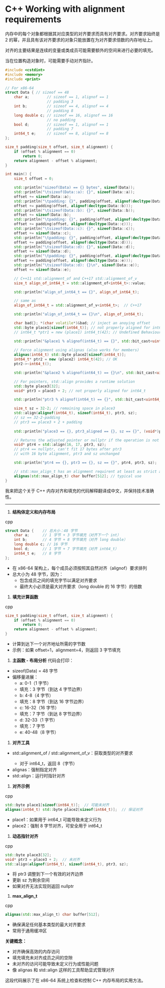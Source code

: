 # C++ Working with alignment requirements

内存中的每个对象都根据其对应类型的对齐要求而具有对齐要求。对齐要求始终是 2 的幂，并且具有该对齐要求的对象只能放置在为对齐要求倍数的内存地址上。

对齐的主要结果是连续的变量或类成员可能需要额外的空间来进行必要的填充。

当在位置构造对象时，可能需要手动对齐指针。



```C++
#include <cstdint>
#include <memory>
#include <print>

// For x86-64
struct Data { // sizeof == 48
    char a;        // sizeof == 1, alignof == 1
                   // padding 3
    int b;         // sizeof == 4, alignof == 4
                   // padding 8
    long double c; // sizeof == 16, alignof == 16
                   // no padding
    bool d;        // sizeof == 1, alignof == 1
                   // padding 7
    int64_t e;     // sizeof == 8, alignof == 8
};

size_t padding(size_t offset, size_t alignment) {
    if (offset % alignment == 0)
        return 0;
    return alignment - offset % alignment;
}

int main() {
    size_t offset = 0;

    std::println("sizeof(Data) == {} bytes", sizeof(Data));
    std::println("\tsizeof(Data::a): {}", sizeof(Data::a));
    offset += sizeof(Data::a);
    std::println("\tpadding: {}", padding(offset, alignof(decltype(Data::b))));
    offset += padding(offset, alignof(decltype(Data::b)));
    std::println("\tsizeof(Data::b): {}", sizeof(Data::b));
    offset += sizeof(Data::b);
    std::println("\tpadding: {}", padding(offset, alignof(decltype(Data::c))));
    offset += padding(offset, alignof(decltype(Data::c)));
    std::println("\tsizeof(Data::c): {}", sizeof(Data::c));
    offset += sizeof(Data::c);
    std::println("\tpadding: {}", padding(offset, alignof(decltype(Data::d))));
    offset += padding(offset, alignof(decltype(Data::d)));
    std::println("\tsizeof(Data::d): {}", sizeof(Data::d));
    offset += sizeof(Data::d);
    std::println("\tpadding: {}", padding(offset, alignof(decltype(Data::e))));
    offset += padding(offset, alignof(decltype(Data::e)));
    std::println("\tsizeof(Data::d): {}\n", sizeof(Data::e));
    offset += sizeof(Data::e);

    // C++11 std::alignment_of and C++17 std::alignment_of_v
    size_t align_of_int64_t = std::alignment_of<int64_t>::value;

    std::println("align_of_int64_t == {}", align_of_int64_t);

    // same as
    align_of_int64_t = std::alignment_of_v<int64_t>;  // C++17

    std::println("align_of_int64_t == {}\n", align_of_int64_t);

    char bad{}; *(char volatile*)&bad; // inject an anoying offset
    std::byte place1[sizeof(int64_t)]; // not properly aligned for int64_t
    // int64_t *ptr1 = new (place1) int64_t(42); // Undefined Behaviour

    std::println("&place1 % alignof(int64_t) == {}", std::bit_cast<uint64_t>(&place1) % alignof(int64_t));
    
    // Force alignment using alignas (also works for members)
    alignas(int64_t) std::byte place2[sizeof(int64_t)];
    int64_t* ptr2 = new (place2) int64_t(42); // OK
    ptr2->~int64_t();

    std::println("&place2 % alignof(int64_t) == {}\n", std::bit_cast<uint64_t>(&place2) % alignof(int64_t));

    // For pointers, std::align provides a runtime solution
    std::byte place3[32];
    void* ptr3 = place3 + 2; // not properly aligned for int64_t

    std::println("ptr3 % alignof(int64_t) == {}", std::bit_cast<uint64_t>(ptr3) % alignof(int64_t));

    size_t sz = 32-2; // remaining space in place3
    std::align(alignof(int64_t), sizeof(int64_t), ptr3, sz);
    // sz == 32-2-padding
    // ptr3 == place3 + 2 + padding
    
    std::println("place3 == {}, ptr3_aligned == {}, sz == {}", (void*)place3, ptr3, sz);

    // Returns the adjusted pointer or nullptr if the operation is not possible
    void* ptr4 = std::align(16, 17, ptr3, sz);
    // ptr4 == nullptr, can't fit 17 bytes after ptr3 
    // with 16 byte alignment, ptr3 and sz unchanged

    std::println("ptr4 == {}, ptr3 == {}, sz == {}", ptr4, ptr3, sz);

    // std::max_align_t has an alignment requirent at least as strict as scalar types
    alignas(std::max_align_t) char buffer[512]; // typical use
}
```

我来把这个关于 C++ 内存对齐和填充的代码解释翻译成中文，并保持技术准确性。

------

1. **结构体定义和内存布局**

cpp

```cpp
struct Data {    // 总大小：48 字节
    char a;      // 1 字节 + 3 字节填充（对齐下一个 int）
    int b;       // 4 字节 + 8 字节填充（对齐 long double）
    long double c; // 16 字节
    bool d;      // 1 字节 + 7 字节填充（对齐 int64_t）
    int64_t e;   // 8 字节
};
```

- 在 x86-64 架构上，每个成员必须按照其自然对齐（alignof）要求排列
- 总大小为 48 字节，因为：
  - 包含成员之间的填充字节以满足对齐要求
  - 最终大小必须是最大对齐要求（long double 的 16 字节）的倍数

1. **填充计算函数**

cpp

```cpp
size_t padding(size_t offset, size_t alignment) {
    if (offset % alignment == 0)
        return 0;
    return alignment - offset % alignment;
}
```

- 计算到达下一个对齐地址所需的字节数
- 示例：如果 offset=1，alignment=4，则返回 3 字节填充

1. **主函数 - 布局分析** 代码会打印：

- sizeof(Data) = 48 字节
- 偏移量进展：
  - a: 0-1（1 字节）
  - 填充：3 字节（到达 4 字节边界）
  - b: 4-8（4 字节）
  - 填充：8 字节（到达 16 字节边界）
  - c: 16-32（16 字节）
  - 填充：7 字节（到达 8 字节边界）
  - d: 32-33（1 字节）
  - 填充：7 字节
  - e: 40-48（8 字节）

1. **对齐工具**

- std::alignment_of<T> / std::alignment_of_v<T>：获取类型的对齐要求
  - 对于 int64_t，返回 8（字节）
- alignas：强制指定对齐
- std::align：运行时指针对齐

1. **对齐示例**

cpp

```cpp
std::byte place1[sizeof(int64_t)];  // 可能未对齐
alignas(int64_t) std::byte place2[sizeof(int64_t)];  // 保证对齐
```

- place1：如果用于 int64_t 可能导致未定义行为
- place2：强制 8 字节对齐，可安全用于 int64_t

1. **动态指针对齐**

cpp

```cpp
std::byte place3[32];
void* ptr3 = place3 + 2;  // 未对齐
std::align(alignof(int64_t), sizeof(int64_t), ptr3, sz);
```

- 将 ptr3 调整到下一个有效的对齐边界
- 更新 sz 为剩余空间
- 如果对齐无法实现则返回 nullptr

1. **max_align_t**

cpp

```cpp
alignas(std::max_align_t) char buffer[512];
```

- 确保满足任何基本类型的最大对齐要求
- 常用于通用缓冲区

**关键概念：**

- 对齐确保高效的内存访问
- 填充填充未对齐成员之间的空隙
- 未对齐的访问可能导致未定义行为或性能问题
- 像 alignas 和 std::align 这样的工具帮助显式管理对齐

这段代码展示了在 x86-64 系统上检查和控制 C++ 内存布局的实用方法。

